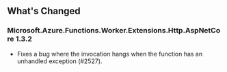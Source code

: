 ## What's Changed

<!-- Please add your release notes in the following format:
- My change description (#PR/#issue)
-->

### Microsoft.Azure.Functions.Worker.Extensions.Http.AspNetCore 1.3.2

- Fixes a bug where the invocation hangs when the function has an unhandled exception (#2527).
